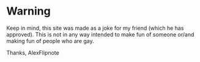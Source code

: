 # Warning
Keep in mind, this site was made as a joke for my friend (which he has approved).
This is not in any way intended to make fun of someone or/and making fun of people who are gay.

Thanks, AlexFlipnote
